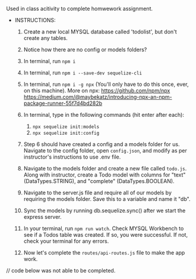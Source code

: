 Used in class acitivity to complete homwework assignment.​
* INSTRUCTIONS:
​
  1) Create a new local MYSQL database called 'todolist', but don't create any tables.
  2) Notice how there are no config or models folders?
  
   
  3) In terminal, run `npm i`
   
  4) In terminal, run `npm i --save-dev sequelize-cli`
   
  5) In terminal, run `npm i -g npx`  (You'll only have to do this once, ever, on this machine).
    More on npx: https://github.com/npm/npx  https://medium.com/@maybekatz/introducing-npx-an-npm-package-runner-55f7d4bd282b
   
  6) In terminal, type in the following commands (hit enter after each): 
     1) `npx sequelize init:models`
     2) `npx sequelize init:config`
​
​
  7)  Step 6 should have created a config and a models folder for us. Navigate to the config folder, open `config.json`, and modify as per instructor's instructions to use .env file.
​
  8)  Navigate to the models folder and create a new file called `todo.js`. Along with instructor, create a Todo model with columns for "text" (DataTypes.STRING), and "complete" (DataTypes.BOOLEAN).
​
  9)  Navigate to the server.js file and require all of our models by requiring the models folder. Save this to a variable and name it "db".
​
  10) Sync the models by running db.sequelize.sync() after we start the express server.
​
  11) In your terminal, run `npm run watch`. Check MYSQL Workbench to see if a Todos table was created.  If so, you were successful. If not, check your terminal for any errors.
   
  12)  Now let's complete the `routes/api-routes.js` file to make the app work.

// code below was not able to be completed. 
  <!-- 13)  If you have all routes done, (GET, PUT, POST, DELETE), add validation to your todo model so that:
    1) text must be min 1 char long, max 140
    2) text cannot be null
    3) complete defaults to false if not passed -->
​
  



